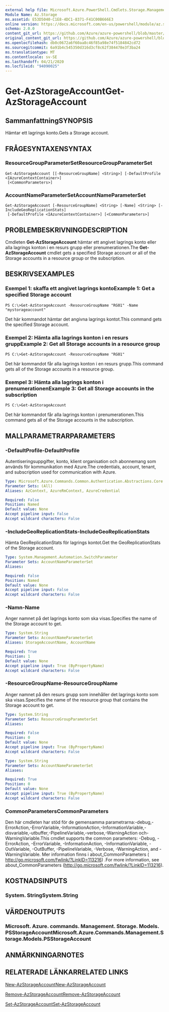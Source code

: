 ```yaml
---
external help file: Microsoft.Azure.PowerShell.Cmdlets.Storage.Management.dll-Help.xml
Module Name: Az.Storage
ms.assetid: E53D5040-C1E8-4DC1-8371-F41C00B666E3
online version: https://docs.microsoft.com/en-us/powershell/module/az.storage/get-azstorageaccount
schema: 2.0.0
content_git_url: https://github.com/Azure/azure-powershell/blob/master/src/Storage/Storage.Management/help/Get-AzStorageAccount.md
original_content_git_url: https://github.com/Azure/azure-powershell/blob/master/src/Storage/Storage.Management/help/Get-AzStorageAccount.md
ms.openlocfilehash: db0c0672a6f60aa8c46f85a98e74f5184842cd72
ms.sourcegitcommit: 6a91b4c545350d316d3cf8c62f384478e3f3ba24
ms.translationtype: MT
ms.contentlocale: sv-SE
ms.lasthandoff: 04/21/2020
ms.locfileid: "94090025"
---
```

# <span data-ttu-id="868b4-101">Get-AzStorageAccount</span><span class="sxs-lookup"><span data-stu-id="868b4-101">Get-AzStorageAccount</span></span>

## <span data-ttu-id="868b4-102">Sammanfattning</span><span class="sxs-lookup"><span data-stu-id="868b4-102">SYNOPSIS</span></span>
<span data-ttu-id="868b4-103">Hämtar ett lagrings konto.</span><span class="sxs-lookup"><span data-stu-id="868b4-103">Gets a Storage account.</span></span>

## <span data-ttu-id="868b4-104">FRÅGESYNTAXEN</span><span class="sxs-lookup"><span data-stu-id="868b4-104">SYNTAX</span></span>

### <span data-ttu-id="868b4-105">ResourceGroupParameterSet</span><span class="sxs-lookup"><span data-stu-id="868b4-105">ResourceGroupParameterSet</span></span>
```
Get-AzStorageAccount [[-ResourceGroupName] <String>] [-DefaultProfile <IAzureContextContainer>]
 [<CommonParameters>]
```

### <span data-ttu-id="868b4-106">AccountNameParameterSet</span><span class="sxs-lookup"><span data-stu-id="868b4-106">AccountNameParameterSet</span></span>
```
Get-AzStorageAccount [-ResourceGroupName] <String> [-Name] <String> [-IncludeGeoReplicationStats]
 [-DefaultProfile <IAzureContextContainer>] [<CommonParameters>]
```

## <span data-ttu-id="868b4-107">PROBLEMBESKRIVNING</span><span class="sxs-lookup"><span data-stu-id="868b4-107">DESCRIPTION</span></span>
<span data-ttu-id="868b4-108">Cmdleten **Get-AzStorageAccount** hämtar ett angivet lagrings konto eller alla lagrings konton i en resurs grupp eller prenumerationen.</span><span class="sxs-lookup"><span data-stu-id="868b4-108">The **Get-AzStorageAccount** cmdlet gets a specified Storage account or all of the Storage accounts in a resource group or the subscription.</span></span>

## <span data-ttu-id="868b4-109">BESKRIVS</span><span class="sxs-lookup"><span data-stu-id="868b4-109">EXAMPLES</span></span>

### <span data-ttu-id="868b4-110">Exempel 1: skaffa ett angivet lagrings konto</span><span class="sxs-lookup"><span data-stu-id="868b4-110">Example 1: Get a specified Storage account</span></span>
```
PS C:\>Get-AzStorageAccount -ResourceGroupName "RG01" -Name "mystorageaccount"
```

<span data-ttu-id="868b4-111">Det här kommandot hämtar det angivna lagrings kontot.</span><span class="sxs-lookup"><span data-stu-id="868b4-111">This command gets the specified Storage account.</span></span>

### <span data-ttu-id="868b4-112">Exempel 2: Hämta alla lagrings konton i en resurs grupp</span><span class="sxs-lookup"><span data-stu-id="868b4-112">Example 2: Get all Storage accounts in a resource group</span></span>
```
PS C:\>Get-AzStorageAccount -ResourceGroupName "RG01"
```

<span data-ttu-id="868b4-113">Det här kommandot får alla lagrings konton i en resurs grupp.</span><span class="sxs-lookup"><span data-stu-id="868b4-113">This command gets all of the Storage accounts in a resource group.</span></span>

### <span data-ttu-id="868b4-114">Exempel 3: Hämta alla lagrings konton i prenumerationen</span><span class="sxs-lookup"><span data-stu-id="868b4-114">Example 3:  Get all Storage accounts in the subscription</span></span>
```
PS C:\>Get-AzStorageAccount
```

<span data-ttu-id="868b4-115">Det här kommandot får alla lagrings konton i prenumerationen.</span><span class="sxs-lookup"><span data-stu-id="868b4-115">This command gets all of the Storage accounts in the subscription.</span></span>

## <span data-ttu-id="868b4-116">MALLPARAMETRAR</span><span class="sxs-lookup"><span data-stu-id="868b4-116">PARAMETERS</span></span>

### <span data-ttu-id="868b4-117">-DefaultProfile</span><span class="sxs-lookup"><span data-stu-id="868b4-117">-DefaultProfile</span></span>
<span data-ttu-id="868b4-118">Autentiseringsuppgifter, konto, klient organisation och abonnemang som används för kommunikation med Azure.</span><span class="sxs-lookup"><span data-stu-id="868b4-118">The credentials, account, tenant, and subscription used for communication with Azure.</span></span>

```yaml
Type: Microsoft.Azure.Commands.Common.Authentication.Abstractions.Core.IAzureContextContainer
Parameter Sets: (All)
Aliases: AzContext, AzureRmContext, AzureCredential

Required: False
Position: Named
Default value: None
Accept pipeline input: False
Accept wildcard characters: False
```

### <span data-ttu-id="868b4-119">-IncludeGeoReplicationStats</span><span class="sxs-lookup"><span data-stu-id="868b4-119">-IncludeGeoReplicationStats</span></span>
<span data-ttu-id="868b4-120">Hämta GeoReplicationStats för lagrings kontot.</span><span class="sxs-lookup"><span data-stu-id="868b4-120">Get the GeoReplicationStats of the Storage account.</span></span>

```yaml
Type: System.Management.Automation.SwitchParameter
Parameter Sets: AccountNameParameterSet
Aliases:

Required: False
Position: Named
Default value: None
Accept pipeline input: False
Accept wildcard characters: False
```

### <span data-ttu-id="868b4-121">-Namn</span><span class="sxs-lookup"><span data-stu-id="868b4-121">-Name</span></span>
<span data-ttu-id="868b4-122">Anger namnet på det lagrings konto som ska visas.</span><span class="sxs-lookup"><span data-stu-id="868b4-122">Specifies the name of the Storage account to get.</span></span>

```yaml
Type: System.String
Parameter Sets: AccountNameParameterSet
Aliases: StorageAccountName, AccountName

Required: True
Position: 1
Default value: None
Accept pipeline input: True (ByPropertyName)
Accept wildcard characters: False
```

### <span data-ttu-id="868b4-123">-ResourceGroupName</span><span class="sxs-lookup"><span data-stu-id="868b4-123">-ResourceGroupName</span></span>
<span data-ttu-id="868b4-124">Anger namnet på den resurs grupp som innehåller det lagrings konto som ska visas.</span><span class="sxs-lookup"><span data-stu-id="868b4-124">Specifies the name of the resource group that contains the Storage account to get.</span></span>

```yaml
Type: System.String
Parameter Sets: ResourceGroupParameterSet
Aliases:

Required: False
Position: 0
Default value: None
Accept pipeline input: True (ByPropertyName)
Accept wildcard characters: False
```

```yaml
Type: System.String
Parameter Sets: AccountNameParameterSet
Aliases:

Required: True
Position: 0
Default value: None
Accept pipeline input: True (ByPropertyName)
Accept wildcard characters: False
```

### <span data-ttu-id="868b4-125">CommonParameters</span><span class="sxs-lookup"><span data-stu-id="868b4-125">CommonParameters</span></span>
<span data-ttu-id="868b4-126">Den här cmdleten har stöd för de gemensamma parametrarna:-debug,-ErrorAction,-ErrorVariable,-InformationAction,-InformationVariable,-disvariable,-utbuffer,-PipelineVariable,-verbose,-WarningAction och-WarningVariable.</span><span class="sxs-lookup"><span data-stu-id="868b4-126">This cmdlet supports the common parameters: -Debug, -ErrorAction, -ErrorVariable, -InformationAction, -InformationVariable, -OutVariable, -OutBuffer, -PipelineVariable, -Verbose, -WarningAction, and -WarningVariable.</span></span> <span data-ttu-id="868b4-127">Mer information finns i about_CommonParameters ( http://go.microsoft.com/fwlink/?LinkID=113216) .</span><span class="sxs-lookup"><span data-stu-id="868b4-127">For more information, see about_CommonParameters (http://go.microsoft.com/fwlink/?LinkID=113216).</span></span>

## <span data-ttu-id="868b4-128">KOSTNADS</span><span class="sxs-lookup"><span data-stu-id="868b4-128">INPUTS</span></span>

### <span data-ttu-id="868b4-129">System. String</span><span class="sxs-lookup"><span data-stu-id="868b4-129">System.String</span></span>

## <span data-ttu-id="868b4-130">VÄRDEN</span><span class="sxs-lookup"><span data-stu-id="868b4-130">OUTPUTS</span></span>

### <span data-ttu-id="868b4-131">Microsoft. Azure. commands. Management. Storage. Models. PSStorageAccount</span><span class="sxs-lookup"><span data-stu-id="868b4-131">Microsoft.Azure.Commands.Management.Storage.Models.PSStorageAccount</span></span>

## <span data-ttu-id="868b4-132">ANMÄRKNINGAR</span><span class="sxs-lookup"><span data-stu-id="868b4-132">NOTES</span></span>

## <span data-ttu-id="868b4-133">RELATERADE LÄNKAR</span><span class="sxs-lookup"><span data-stu-id="868b4-133">RELATED LINKS</span></span>

[<span data-ttu-id="868b4-134">New-AzStorageAccount</span><span class="sxs-lookup"><span data-stu-id="868b4-134">New-AzStorageAccount</span></span>](./New-AzStorageAccount.md)

[<span data-ttu-id="868b4-135">Remove-AzStorageAccount</span><span class="sxs-lookup"><span data-stu-id="868b4-135">Remove-AzStorageAccount</span></span>](./Remove-AzStorageAccount.md)

[<span data-ttu-id="868b4-136">Set-AzStorageAccount</span><span class="sxs-lookup"><span data-stu-id="868b4-136">Set-AzStorageAccount</span></span>](./Set-AzStorageAccount.md)


